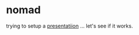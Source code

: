 # nomad

trying to setup a [presentatiion](http://vapidshamen.github.io/nomad) ... let's see if it works.